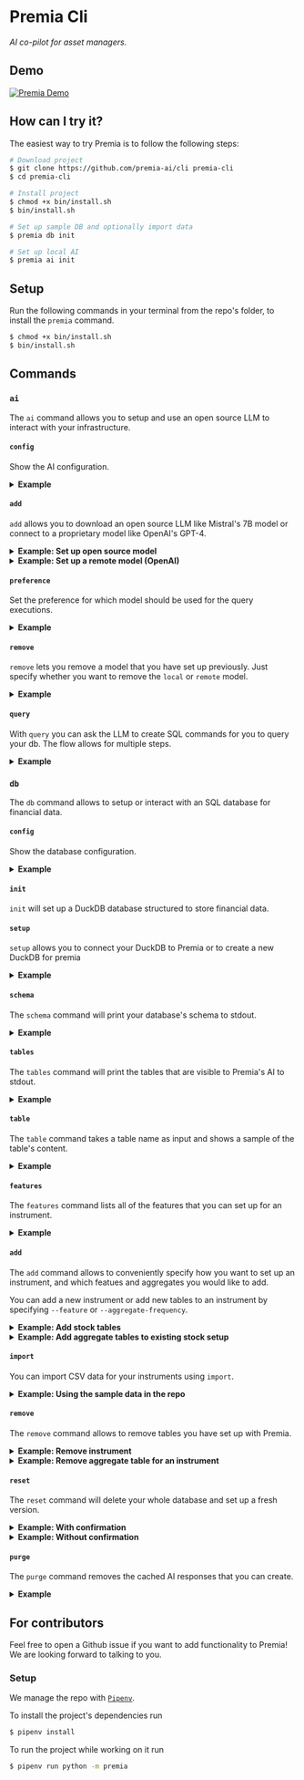 # Premia Cli

_AI co-pilot for asset managers._

## Demo

[![Premia Demo](https://cdn.loom.com/sessions/thumbnails/9dad48f3775d4fa0ba76df6e65765cf9-with-play.gif)](https://www.loom.com/embed/9dad48f3775d4fa0ba76df6e65765cf9?sid=0f640b6c-f8f0-4d41-9806-82e8dcee5d86)

## How can I try it?

The easiest way to try Premia is to follow the following steps:

```sh
# Download project
$ git clone https://github.com/premia-ai/cli premia-cli
$ cd premia-cli

# Install project
$ chmod +x bin/install.sh
$ bin/install.sh

# Set up sample DB and optionally import data
$ premia db init

# Set up local AI
$ premia ai init
```

## Setup

Run the following commands in your terminal from the repo's folder, to install the `premia` command.

```sh
$ chmod +x bin/install.sh
$ bin/install.sh
```

## Commands

### `ai`

The `ai` command allows you to setup and use an open source LLM to interact with your infrastructure.

#### `config`

Show the AI configuration.

<details>
<summary><b>Example</b></summary>
<br>

```sh
$ premia ai config

Preference: local
Remote:
  OpenAI Details:
    API-Key: sk-example-api-key
    Model: gpt-3.5-turbo
Local:
  Huggingface Details:
    User: TheBloke
    Repo: Mistral-7B-Instruct-v0.2-GGUF
    Filename: mistral-7b-instruct-v0.2.Q4_K_M.gguf
```

</details>

#### `add`

`add` allows you to download an open source LLM like Mistral's 7B model or connect to a proprietary model like OpenAI's GPT-4.

<details>
<summary><b>Example: Set up open source model</b></summary>
<br>

If you want to set up an open source model like Mistral 7B or Mixtral 8x7B you can just run the following command.

You can use any other open source LLM. Just copy the link to the GGUF file from [HuggingFace](https://huggingface.co).

```sh
# For Mistral 7B
$ premia ai add local "https://huggingface.co/TheBloke/Mistral-7B-Instruct-v0.2-GGUF/blob/main/mistral-7b-instruct-v0.2.Q4_K_M.gguf"

# For Mixtral 8x7B
$ premia ai add local "https://huggingface.co/TheBloke/Mixtral-8x7B-Instruct-v0.1-GGUF/blob/main/mixtral-8x7b-instruct-v0.1.Q4_K_M.gguf"
```

</details>

<details>
<summary><b>Example: Set up a remote model (OpenAI)</b></summary>
<br>

If you want to set up a remote LLM from OpenAI you can do so as well. With the `--model` flag you can define which OpenAI model you would like to use. The command defaults to the GPT-3.5 Turbo model)

```sh
# For GPT-3.5 Turbo (default)
$ premia ai add remote "sk-example-api-key"

# For GPT-4
$ premia ai add remote "sk-example-api-key" --model "gpt-4"
```

</details>

#### `preference`

Set the preference for which model should be used for the query executions.

<details>
<summary><b>Example</b></summary>
<br>


```sh
$ premia ai preference remote
```

</details>

#### `remove`

`remove` lets you remove a model that you have set up previously. Just specify whether you want to remove the `local` or `remote` model.

<details>
<summary><b>Example</b></summary>
<br>


```sh
$ premia ai remove remote
```

</details>


#### `query`

With `query` you can ask the LLM to create SQL commands for you to query your db. The flow allows for multiple steps.

<details>
<summary><b>Example</b></summary>
<br>

````sh
$ premia ai query 'Get the average stock price of a company with the name "Tesla Inc." for the year 2024'

```sql
SELECT AVG(stocks_1_day_candles.close) as avg_price
FROM companies
JOIN stocks_1_day_candles ON companies.symbol = stocks_1_day_candles.symbol
WHERE companies.name = 'Tesla Inc.' AND EXTRACT(YEAR FROM stocks_1_day_candles.bucket) = 2024;
```
````

</details>

### `db`

The `db` command allows to setup or interact with an SQL database for financial data.

#### `config`

Show the database configuration.

<details>
<summary><b>Example</b></summary>
<br>

```sh
$ premia db config

Type: DuckDB
Instruments:
  Stocks:
    Metadata Table: companies
    Timespan: minute
```

</details>

#### `init`

`init` will set up a DuckDB database structured to store financial data.

#### `setup`

`setup` allows you to connect your DuckDB to Premia or to create a new DuckDB for premia

<details>
<summary><b>Example</b></summary>
<br>

```sh
# Create a new DB for premia
$ premia db setup

# Connect Premia to a DB called `securities.db` in the home directory
$ premia db setup --path ~/securities.db
```

</details>

#### `schema`

The `schema` command will print your database's schema to stdout.

<details>
<summary><b>Example</b></summary>
<br>

Here an example of a database that has two tables set up (`contracts` and `options_1_hour_candles`).

```sh
$ premia db schema

CREATE TABLE contracts (
  symbol VARCHAR NOT NULL,
  expiration_date TIMESTAMP WITH TIME ZONE NOT NULL,
  company_symbol VARCHAR NOT NULL,
  contract_type VARCHAR NOT NULL,
  shares_per_contract INTEGER NOT NULL,
  strike_price DECIMAL(18,3) NOT NULL,
  currency VARCHAR NULL
);

CREATE TABLE options_1_hour_candles (
  time TIMESTAMP WITH TIME ZONE NOT NULL,
  symbol VARCHAR NOT NULL,
  open DECIMAL(18,3) NULL,
  close DECIMAL(18,3) NULL,
  high DECIMAL(18,3) NULL,
  low DECIMAL(18,3) NULL,
  volume INTEGER NULL,
  currency VARCHAR NOT NULL,
  data_provider VARCHAR NOT NULL
);
```

</details>


#### `tables`

The `tables` command will print the tables that are visible to Premia's AI to stdout.

<details>
<summary><b>Example</b></summary>
<br>

```sh
$ premia db tables

companies
contracts
options_1_hour_candles
stocks_1_day_candles
stocks_1_minute_candles
stocks_1_minute_returns
```

</details>

#### `table`

The `table` command takes a table name as input and shows a sample of the table's content.

<details>
<summary><b>Example</b></summary>
<br>

Here an example of a database that includes a table called `contracts`.

```sh
$ premia db table contracts

┌─────────────────────┬──────────────────────┬───┬───────────────┬──────────┐
│       symbol        │   expiration_date    │ … │ strike_price  │ currency │
│       varchar       │ timestamp with tim…  │   │ decimal(18,3) │ varchar  │
├─────────────────────┼──────────────────────┼───┼───────────────┼──────────┤
│ AMZN240202C00080000 │ 2024-02-02 00:00:0…  │ … │        80.000 │ USD      │
│ AMZN240202C00085000 │ 2024-02-02 00:00:0…  │ … │        85.000 │ USD      │
│ AMZN240202C00090000 │ 2024-02-02 00:00:0…  │ … │        90.000 │ USD      │
│ AMZN240202P00080000 │ 2024-02-02 00:00:0…  │ … │        80.000 │ USD      │
│ AMZN240202P00085000 │ 2024-02-02 00:00:0…  │ … │        85.000 │ USD      │
│ AMZN240202P00090000 │ 2024-02-02 00:00:0…  │ … │        90.000 │ USD      │
│ GOOG240202C00075000 │ 2024-02-02 00:00:0…  │ … │        75.000 │ USD      │
│ GOOG240202C00095000 │ 2024-02-02 00:00:0…  │ … │        95.000 │ USD      │
│ GOOG240202C00100000 │ 2024-02-02 00:00:0…  │ … │       100.000 │ USD      │
│ GOOG240202P00095000 │ 2024-02-02 00:00:0…  │ … │        95.000 │ USD      │
│          ·          │          ·           │ · │           ·   │  ·       │
│          ·          │          ·           │ · │           ·   │  ·       │
│          ·          │          ·           │ · │           ·   │  ·       │
│ AAPL240202C00090000 │ 2024-02-02 00:00:0…  │ … │        90.000 │ USD      │
│ AAPL240202P00080000 │ 2024-02-02 00:00:0…  │ … │        80.000 │ USD      │
│ AAPL240202P00090000 │ 2024-02-02 00:00:0…  │ … │        90.000 │ USD      │
│ AAPL240202P00100000 │ 2024-02-02 00:00:0…  │ … │       100.000 │ USD      │
│ MSFT240202C00250000 │ 2024-02-02 00:00:0…  │ … │       250.000 │ USD      │
│ MSFT240202C00260000 │ 2024-02-02 00:00:0…  │ … │       260.000 │ USD      │
│ MSFT240202C00265000 │ 2024-02-02 00:00:0…  │ … │       265.000 │ USD      │
│ MSFT240202P00190000 │ 2024-02-02 00:00:0…  │ … │       190.000 │ USD      │
│ MSFT240202P00200000 │ 2024-02-02 00:00:0…  │ … │       200.000 │ USD      │
│ MSFT240202P00210000 │ 2024-02-02 00:00:0…  │ … │       210.000 │ USD      │
├─────────────────────┴──────────────────────┴───┴───────────────┴──────────┤
│ 42 rows (20 shown)                                    7 columns (4 shown) │
└───────────────────────────────────────────────────────────────────────────┘
```

</details>

#### `features`

The `features` command lists all of the features that you can set up for an instrument.

<details>
<summary><b>Example</b></summary>
<br>

```sh
$ premia db features

moving_averages
returns
volume_changes
```

</details>

#### `add`

The `add` command allows to conveniently specify how you want to set up an instrument, and which featues and aggregates you would like to add.

You can add a new instrument or add new tables to an instrument by specifying `--feature` or `--aggregate-frequency`.

<details>
<summary><b>Example: Add stock tables</b></summary>
<br>

```sh
$ premia db add stocks --raw-frequency second
```

</details>


<details>
<summary><b>Example: Add aggregate tables to existing stock setup</b></summary>
<br>

```sh
$ premia db add stocks --aggregate-frequency hour --aggregate-frequency day
```

</details>

#### `import`

You can import CSV data for your instruments using `import`.

<details>
<summary><b>Example: Using the sample data in the repo</b></summary>
<br>

```sh
$ premia db import stocks --candles-path ./sample_data/sample_stocks_1_minute_candles.csv --metadata-path ./sample_data/sample_companies.csv
```

</details>


#### `remove`

The `remove` command allows to remove tables you have set up with Premia.

<details>
<summary><b>Example: Remove instrument</b></summary>
<br>

```sh
$ premia db remove stocks
```

</details>

<details>
<summary><b>Example: Remove aggregate table for an instrument</b></summary>
<br>

```sh
$ premia db remove stocks --aggregate-frequency day
```

</details>

#### `reset`

The `reset` command will delete your whole database and set up a fresh version.

<details>
<summary><b>Example: With confirmation</b></summary>
<br>

```sh
$ premia db reset

Are you sure you want to reset your database? [y/N]:
```

</details>

<details>
<summary><b>Example: Without confirmation</b></summary>
<br>

You can skip the confirmation with `--yes` or `-y`:
```sh
$ premia db reset --yes
```

</details>

#### `purge`

The `purge` command removes the cached AI responses that you can create.

<details>
<summary><b>Example</b></summary>
<br>

```sh
$ premia db purge
```

</details>

## For contributors

Feel free to open a Github issue if you want to add functionality to Premia! We are looking forward to talking to you.

### Setup

We manage the repo with [`Pipenv`](https://pipenv.pypa.io/en/latest/#install-pipenv-today).

To install the project's dependencies run

```sh
$ pipenv install
```

To run the project while working on it run

```sh
$ pipenv run python -m premia
```
